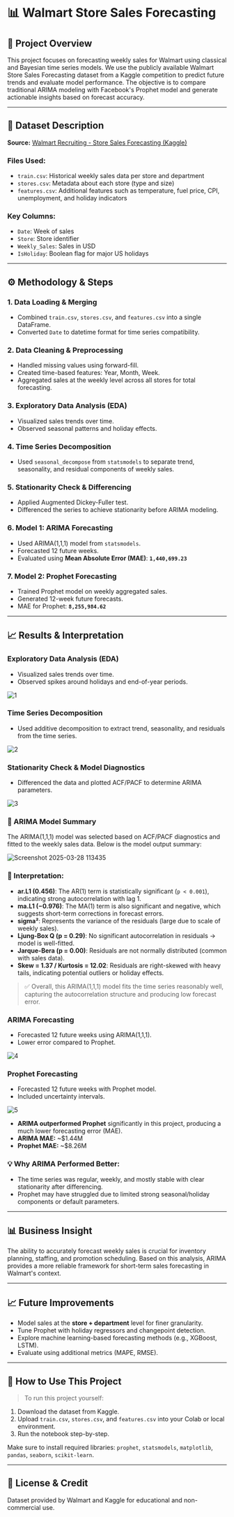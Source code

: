 # 📊 Walmart Store Sales Forecasting

## 📄 Project Overview
This project focuses on forecasting weekly sales for Walmart using classical and Bayesian time series models. We use the publicly available Walmart Store Sales Forecasting dataset from a Kaggle competition to predict future trends and evaluate model performance. The objective is to compare traditional ARIMA modeling with Facebook's Prophet model and generate actionable insights based on forecast accuracy.

---

## 📅 Dataset Description
**Source:** [Walmart Recruiting - Store Sales Forecasting (Kaggle)](https://www.kaggle.com/competitions/walmart-recruiting-store-sales-forecasting)

### Files Used:
- `train.csv`: Historical weekly sales data per store and department  
- `stores.csv`: Metadata about each store (type and size)  
- `features.csv`: Additional features such as temperature, fuel price, CPI, unemployment, and holiday indicators  

### Key Columns:
- `Date`: Week of sales  
- `Store`: Store identifier  
- `Weekly_Sales`: Sales in USD  
- `IsHoliday`: Boolean flag for major US holidays  

---

## ⚙️ Methodology & Steps

### 1. **Data Loading & Merging**
- Combined `train.csv`, `stores.csv`, and `features.csv` into a single DataFrame.
- Converted `Date` to datetime format for time series compatibility.

### 2. **Data Cleaning & Preprocessing**
- Handled missing values using forward-fill.
- Created time-based features: Year, Month, Week.
- Aggregated sales at the weekly level across all stores for total forecasting.

### 3. **Exploratory Data Analysis (EDA)**
- Visualized sales trends over time.
- Observed seasonal patterns and holiday effects.

### 4. **Time Series Decomposition**
- Used `seasonal_decompose` from `statsmodels` to separate trend, seasonality, and residual components of weekly sales.

### 5. **Stationarity Check & Differencing**
- Applied Augmented Dickey-Fuller test.
- Differenced the series to achieve stationarity before ARIMA modeling.

### 6. **Model 1: ARIMA Forecasting**
- Used ARIMA(1,1,1) model from `statsmodels`.
- Forecasted 12 future weeks.
- Evaluated using **Mean Absolute Error (MAE)**:  **`1,440,699.23`**

### 7. **Model 2: Prophet Forecasting**
- Trained Prophet model on weekly aggregated sales.
- Generated 12-week future forecasts.
- MAE for Prophet: **`8,255,984.62`**

---

## 📈 Results & Interpretation

### Exploratory Data Analysis (EDA)

- Visualized sales trends over time.
- Observed spikes around holidays and end-of-year periods.

![1](https://github.com/user-attachments/assets/5db33104-4e29-450b-a236-588912d59dea)



### Time Series Decomposition

- Used additive decomposition to extract trend, seasonality, and residuals from the time series.


![2](https://github.com/user-attachments/assets/93566fa6-79a5-473d-ba55-4f1af163b9e0)



### Stationarity Check & Model Diagnostics

- Differenced the data and plotted ACF/PACF to determine ARIMA parameters.


![3](https://github.com/user-attachments/assets/7b85b6e5-6a3a-4814-8554-0283b8aa63c1)

### 📃 ARIMA Model Summary

The ARIMA(1,1,1) model was selected based on ACF/PACF diagnostics and fitted to the weekly sales data. Below is the model output summary:


![Screenshot 2025-03-28 113435](https://github.com/user-attachments/assets/0efd75ca-be3e-4d36-90af-fd2a09c6db5f)


### 🧠 Interpretation:
- **ar.L1 (0.456)**: The AR(1) term is statistically significant (`p < 0.001`), indicating strong autocorrelation with lag 1.
- **ma.L1 (−0.976)**: The MA(1) term is also significant and negative, which suggests short-term corrections in forecast errors.
- **sigma²**: Represents the variance of the residuals (large due to scale of weekly sales).
- **Ljung-Box Q (p = 0.29)**: No significant autocorrelation in residuals → model is well-fitted.
- **Jarque-Bera (p = 0.00)**: Residuals are not normally distributed (common with sales data).
- **Skew = 1.37 / Kurtosis = 12.02**: Residuals are right-skewed with heavy tails, indicating potential outliers or holiday effects.

> ✅ Overall, this ARIMA(1,1,1) model fits the time series reasonably well, capturing the autocorrelation structure and producing low forecast error.



### ARIMA Forecasting

- Forecasted 12 future weeks using ARIMA(1,1,1).
- Lower error compared to Prophet.


![4](https://github.com/user-attachments/assets/164b4508-5bbd-4258-bb02-6387a7e8c44f)



### Prophet Forecasting

- Forecasted 12 future weeks with Prophet model.
- Included uncertainty intervals.


![5](https://github.com/user-attachments/assets/e049c4c5-0c31-4715-9b58-dedc913f984f)



- **ARIMA outperformed Prophet** significantly in this project, producing a much lower forecasting error (MAE).
- **ARIMA MAE:** ~$1.44M  
- **Prophet MAE:** ~$8.26M

### 💡 Why ARIMA Performed Better:
- The time series was regular, weekly, and mostly stable with clear stationarity after differencing.
- Prophet may have struggled due to limited strong seasonal/holiday components or default parameters.

---

## 📊 Business Insight

The ability to accurately forecast weekly sales is crucial for inventory planning, staffing, and promotion scheduling. Based on this analysis, ARIMA provides a more reliable framework for short-term sales forecasting in Walmart's context.

---

## 📈 Future Improvements

- Model sales at the **store + department** level for finer granularity.
- Tune Prophet with holiday regressors and changepoint detection.
- Explore machine learning-based forecasting methods (e.g., XGBoost, LSTM).
- Evaluate using additional metrics (MAPE, RMSE).

---

## 📂 How to Use This Project

> To run this project yourself:
1. Download the dataset from Kaggle.
2. Upload `train.csv`, `stores.csv`, and `features.csv` into your Colab or local environment.
3. Run the notebook step-by-step.

Make sure to install required libraries: `prophet`, `statsmodels`, `matplotlib`, `pandas`, `seaborn`, `scikit-learn`.

---

## 📄 License & Credit

Dataset provided by Walmart and Kaggle for educational and non-commercial use.

